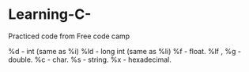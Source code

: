 # Learning-C-
Practiced code from Free code camp

%d - int (same as %i)
%ld - long int (same as %li)
%f - float.
%lf , %g - double.
%c - char.
%s - string.
%x - hexadecimal.
